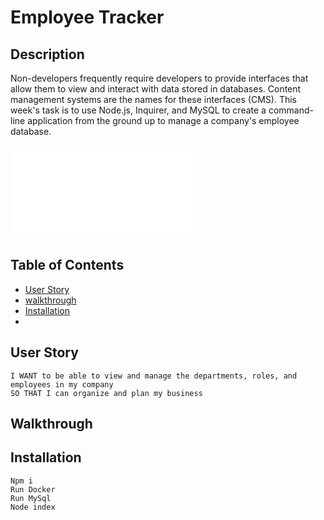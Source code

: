 # Employee Tracker

## Description
Non-developers frequently require developers to provide interfaces that allow them to view and interact with data stored in databases. Content management systems are the names for these interfaces (CMS). This week's task is to use Node.js, Inquirer, and MySQL to create a command-line application from the ground up to manage a company's employee database.

![Team Generator HTML Webpage Screenshot](./assets/screenshot.pdf)

## Table of Contents
- [User Story](#user-story)
- [walkthrough](#walkthrough)
- [Installation](#installation)
-

## User Story

```AS A business owner
I WANT to be able to view and manage the departments, roles, and employees in my company
SO THAT I can organize and plan my business
```

## Walkthrough 

## Installation

```
Npm i
Run Docker
Run MySql
Node index

```
